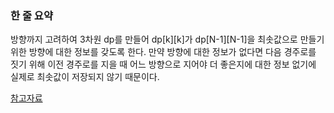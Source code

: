 ### 한 줄 요약

방향까지 고려하여 3차원 dp를 만들어 dp[k][k]가 dp[N-1][N-1]을 최솟값으로 만들기 위한 방향에 대한 정보를 갖도록 한다. 만약 방향에 대한 정보가 없다면 다음 경주로를 짓기 위해 이전 경주로를 지을 때 어느 방향으로 지어야 더 좋은지에 대한 정보 없기에 실제로 최솟값이 저장되지 않기 때문이다.

[참고자료](https://velog.io/@topqr123q/%ED%94%84%EB%A1%9C%EA%B7%B8%EB%9E%98%EB%A8%B8%EC%8A%A4-2020-%EC%B9%B4%EC%B9%B4%EC%98%A4-%EC%9D%B8%ED%84%B4%EC%8B%AD-%EA%B2%BD%EC%A3%BC%EB%A1%9C-%EA%B1%B4%EC%84%A4-by-Java)
